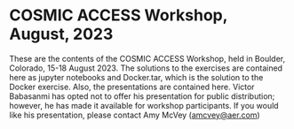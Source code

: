 # COSMIC ACCESS Workshop, August, 2023

These are the contents of the COSMIC ACCESS Workshop, held in Boulder, Colorado, 
15-18 August 2023. The solutions to the exercises are contained here as jupyter 
notebooks and Docker.tar, which is the solution to the Docker exercise. Also, 
the presentations are contained here. Victor Babasanmi has opted not to offer 
his presentation for public distribution; however, he has made it available for 
workshop participants. If you would like his presentation, please contact Amy 
McVey (amcvey@aer.com)

